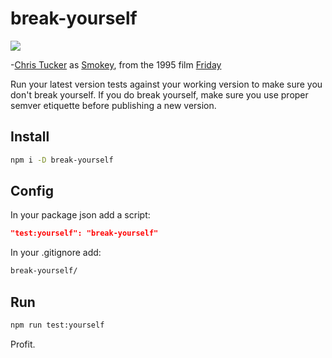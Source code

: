 # break-yourself

[![](https://cdn.meme.am/instances/500x/53638610.jpg)](https://www.youtube.com/watch?v=5wteB4EDo2Y)

-[Chris Tucker](http://www.imdb.com/name/nm0000676/) as [Smokey](http://www.imdb.com/character/ch0011184/), from the 1995 film [Friday](http://www.imdb.com/title/tt0113118/)

Run your latest version tests against your working version to make sure you don't break yourself. If you do break yourself, make sure you use proper semver etiquette before publishing a new version.

## Install
```bash
npm i -D break-yourself
```

## Config
In your package json add a script:
```json
"test:yourself": "break-yourself"
```

In your .gitignore add:
```txt
break-yourself/
```

## Run
```bash
npm run test:yourself
```

Profit.
